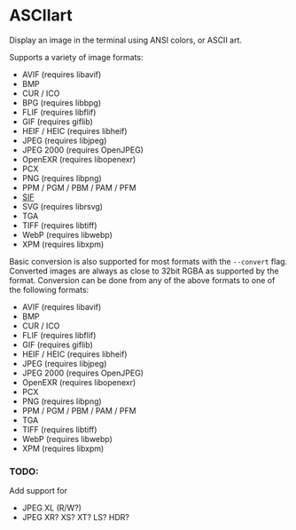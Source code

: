 # ASCIIart

Display an image in the terminal using ANSI colors, or ASCII art.

Supports a variety of image formats:

* AVIF (requires libavif)
* BMP
* CUR / ICO
* BPG (requires libbpg)
* FLIF (requires libflif)
* GIF (requires giflib)
* HEIF / HEIC (requires libheif)
* JPEG (requires libjpeg)
* JPEG 2000 (requires OpenJPEG)
* OpenEXR (requires libopenexr)
* PCX
* PNG (requires libpng)
* PPM / PGM / PBM / PAM / PFM
* [SIF](https://adventofcode.com/2019/day/8)
* SVG (requires librsvg)
* TGA
* TIFF (requires libtiff)
* WebP (requires libwebp)
* XPM (requires libxpm)

Basic conversion is also supported for most formats with the `--convert` flag.
Converted images are always as close to 32bit RGBA as supported by the format.
Conversion can be done from any of the above formats to one of the following
formats:

* AVIF (requires libavif)
* BMP
* CUR / ICO
* FLIF (requires libflif)
* GIF (requires giflib)
* HEIF / HEIC (requires libheif)
* JPEG (requires libjpeg)
* JPEG 2000 (requires OpenJPEG)
* OpenEXR (requires libopenexr)
* PCX
* PNG (requires libpng)
* PPM / PGM / PBM / PAM / PFM
* TGA
* TIFF (requires libtiff)
* WebP (requires libwebp)
* XPM (requires libxpm)

### TODO:

Add support for

* JPEG XL (R/W?)
* JPEG XR? XS? XT? LS? HDR?
